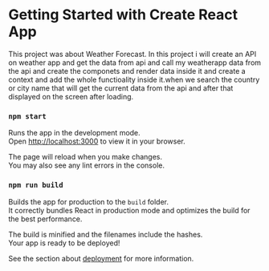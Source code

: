 # Getting Started with Create React App

This project was about Weather Forecast. In this project i will create an API on weather app and get the data from api and call my weatherapp data from the api and create the componets and render data inside it and create a context and add the whole functioality inside it.when we search the country or city name that will get the current data from the api and after that displayed on the screen after loading. 

### `npm start`

Runs the app in the development mode.\
Open [http://localhost:3000](http://localhost:3000) to view it in your browser.

The page will reload when you make changes.\
You may also see any lint errors in the console.

### `npm run build`

Builds the app for production to the `build` folder.\
It correctly bundles React in production mode and optimizes the build for the best performance.

The build is minified and the filenames include the hashes.\
Your app is ready to be deployed!

See the section about [deployment](https://facebook.github.io/create-react-app/docs/deployment) for more information.

